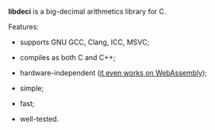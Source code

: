 **libdeci** is a big-decimal arithmetics library for C.

Features:

  * supports GNU GCC, Clang, ICC, MSVC;

  * compiles as both C and C++;

  * hardware-independent ([it even works on WebAssembly](https://shdown.github.io/deci/demo.html));

  * simple;

  * fast;

  * well-tested.
